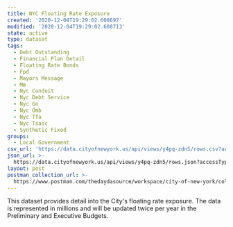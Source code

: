 ```yaml
---
title: NYC Floating Rate Exposure
created: '2020-12-04T19:29:02.608697'
modified: '2020-12-04T19:29:02.608713'
state: active
type: dataset
tags:
  - Debt Outstanding
  - Financial Plan Detail
  - Floating Rate Bonds
  - Fpd
  - Mayors Message
  - Mm
  - Nyc Conduit
  - Nyc Debt Service
  - Nyc Go
  - Nyc Omb
  - Nyc Tfa
  - Nyc Tsasc
  - Synthetic Fixed
groups:
  - Local Government
csv_url: 'https://data.cityofnewyork.us/api/views/y4pq-zdn5/rows.csv?accessType=DOWNLOAD'
json_url: >-
  https://data.cityofnewyork.us/api/views/y4pq-zdn5/rows.json?accessType=DOWNLOAD
layout: post
postman_collection_url: >-
  https://www.postman.com/thedaydasource/workspace/city-of-new-york/collection/15909983-b30dc587-85eb-4bc5-b34e-502eab3641ca
---
```

This dataset provides detail into the City's floating rate exposure. The data is represented in millions and will be updated twice per year in the Preliminary and Executive Budgets.
